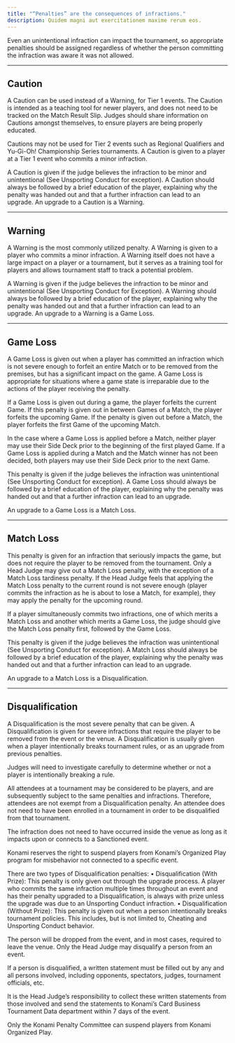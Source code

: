 ```yaml
---
title: "“Penalties” are the consequences of infractions."
description: Quidem magni aut exercitationem maxime rerum eos.
---
```


Even an unintentional infraction can impact the tournament, so appropriate penalties should be assigned
regardless of whether the person committing the infraction was aware it was not allowed.

---

## Caution

A Caution can be used instead of a Warning, for Tier 1 events. The Caution is intended as a teaching tool for newer players, and does not need to be tracked on the Match Result Slip. Judges should share information on Cautions amongst themselves, to ensure players are being properly educated.

Cautions may not be used for Tier 2 events such as Regional Qualifiers and Yu-Gi-Oh! Championship Series tournaments. A Caution is given to a player at a Tier 1 event who commits a minor infraction.

A Caution is given if the judge believes the infraction to be minor and unintentional (See Unsporting Conduct for exception). A Caution should always be followed by a brief education of the player, explaining why the penalty was handed out and that a further infraction can lead to an upgrade. An upgrade to a Caution is a Warning.

---

## Warning

A Warning is the most commonly utilized penalty. A Warning is given to a player who commits a minor infraction. A Warning itself does not have a large impact on a player or a tournament, but it serves as a training tool for players and allows tournament staff to track a potential problem.

A Warning is given if the judge believes the infraction to be minor and unintentional (See Unsporting Conduct for Exception). A Warning should always be followed by a brief education of the player, explaining why the penalty was handed out and that a further infraction can lead to an upgrade. An upgrade to a Warning is a Game Loss.

---

## Game Loss

A Game Loss is given out when a player has committed an infraction which is not severe enough to forfeit an entire Match or to be removed from the premises, but has a significant impact on the game. A Game Loss is appropriate for situations where a game state is irreparable due to the actions of the player receiving the penalty.

If a Game Loss is given out during a game, the player forfeits the current Game. If this penalty is given out in between Games of a Match, the player forfeits the upcoming Game. If the penalty is given out before a Match, the player forfeits the first Game of the upcoming Match.

In the case where a Game Loss is applied before a Match, neither player may use their Side Deck prior to the beginning of the first played Game. If a Game Loss is applied during a Match and the Match winner has not been decided, both players may use their Side Deck prior to the next Game.

This penalty is given if the judge believes the infraction was unintentional (See Unsporting Conduct for exception). A Game Loss should always be followed by a brief education of the player, explaining why the penalty was handed out and that a further infraction can lead to an upgrade.

An upgrade to a Game Loss is a Match Loss.

---

## Match Loss

This penalty is given for an infraction that seriously impacts the game, but does not require the player to be removed from the tournament. Only a Head Judge may give out a Match Loss penalty, with the exception of a Match Loss tardiness penalty. If the Head Judge feels that applying the Match Loss penalty to the current round is not severe enough (player commits the infraction as he is about to lose a Match, for example), they may apply the penalty for the upcoming round.

If a player simultaneously commits two infractions, one of which merits a Match Loss and another which merits a Game Loss, the judge should give the Match Loss penalty first, followed by the Game Loss.

This penalty is given if the judge believes the infraction was unintentional (See Unsporting Conduct for exception). A Match Loss should always be followed by a brief education of the player, explaining why the penalty was handed out and that a further infraction can lead to an upgrade.

An upgrade to a Match Loss is a Disqualification.

---

## Disqualification

A Disqualification is the most severe penalty that can be given. A Disqualification is given for severe infractions that require the player to be removed from the event or the venue. A Disqualification is usually given when a player intentionally breaks tournament rules, or as an upgrade from previous penalties.

Judges will need to investigate carefully to determine whether or not a player is intentionally breaking a rule.

All attendees at a tournament may be considered to be players, and are subsequently subject to the same penalties and infractions. Therefore, attendees are not exempt from a Disqualification penalty. An attendee does not need to have been enrolled in a tournament in order to be disqualified from that tournament.

The infraction does not need to have occurred inside the venue as long as it impacts upon or connects to a Sanctioned event.

Konami reserves the right to suspend players from Konami’s Organized Play program for misbehavior not connected to a specific event.

There are two types of Disqualification penalties:
• Disqualification (With Prize): This penalty is only given out through the upgrade process. A player who commits the same infraction multiple times throughout an event and has their penalty upgraded to a Disqualification, is always with prize unless the upgrade was due to an Unsporting Conduct infraction.
• Disqualification (Without Prize): This penalty is given out when a person intentionally breaks tournament policies. This includes, but is not limited to, Cheating and Unsporting Conduct behavior.

The person will be dropped from the event, and in most cases, required to leave the venue. Only the Head Judge may disqualify a person from an event.

If a person is disqualified, a written statement must be filled out by any and all persons involved, including opponents, spectators, judges, tournament officials, etc.

It is the Head Judge’s responsibility to collect these written statements from those involved and send the statements to Konami’s Card Business Tournament Data department within 7 days of the event.

Only the Konami Penalty Committee can suspend players from Konami Organized Play.
